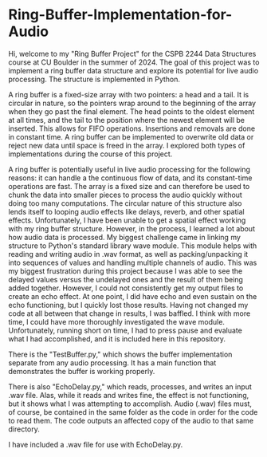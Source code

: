 # Ring-Buffer-Implementation-for-Audio
Hi, welcome to my "Ring Buffer Project" for the CSPB 2244 Data Structures course at CU Boulder in the summer of 2024. The goal of this project was to implement a ring buffer data structure and explore its potential for live audio processing. The structure is implemented in Python.

A ring buffer is a fixed-size array with two pointers: a head and a tail. It is circular in nature, so the pointers wrap around to the beginning of the array when they go past the final element. The head points to the oldest element at all times, and the tail to the position where the newest element will be inserted. This allows for FIFO operations. Insertions and removals are done in constant time. A ring buffer can be implemented to overwrite old data or reject new data until space is freed in the array. I explored both types of implementations during the course of this project.

A ring buffer is potentially useful in live audio processing for the following reasons: it can handle a the continuous flow of data, and its constant-time operations are fast. The array is a fixed size and can therefore be used to chunk the data into smaller pieces to process the audio quickly without doing too many computations. The circular nature of this structure also lends itself to looping audio effects like delays, reverb, and other spatial effects. Unfortunately, I have been unable to get a spatial effect working with my ring buffer structure. However, in the process, I learned a lot about how audio data is processed. My biggest challenge came in linking my structure to Python's standard library wave module. This module helps with reading and writing audio in .wav format, as well as packing/unpacking it into sequences of values and handling multiple channels of audio. This was my biggest frustration during this project because I was able to see the delayed values versus the undelayed ones and the result of them being added together. However, I could not consistently get my output files to create an echo effect. At one point, I did have echo and even sustain on the echo functioning, but I quickly lost those results. Having not changed my code at all between that change in results, I was baffled. I think with more time, I could have more thoroughly investigated the wave module. Unfortunately, running short on time, I had to press pause and evaluate what I had accomplished, and it is included here in this repository.

There is the "TestBuffer.py," which shows the buffer implementation separate from any audio processing. It has a main function that demonstrates the buffer is working properly.

There is also "EchoDelay.py," which reads, processes, and writes an input .wav file. Alas, while it reads and writes fine, the effect is not functioning, but it shows what I was attempting to accomplish. Audio (.wav) files must, of course, be contained in the same folder as the code in order for the code to read them. The code outputs an affected copy of the audio to that same directory.

I have included a .wav file for use with EchoDelay.py.
